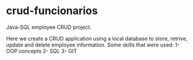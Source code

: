 # crud-funcionarios
Java-SQL employee CRUD project.

Here we create a CRUD application using a local database to store, retrive, update and delete employee information.
Some skills that were used:
1- OOP concepts
2- SQL 
3- GIT
